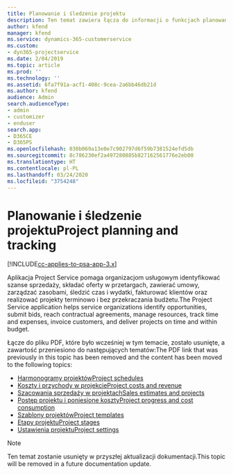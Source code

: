 ```yaml
---
title: Planowanie i śledzenie projektu
description: Ten temat zawiera łącza do informacji o funkcjach planowania i śledzenia w programie Project Service Automation.
author: kfend
manager: kfend
ms.service: dynamics-365-customerservice
ms.custom:
- dyn365-projectservice
ms.date: 2/04/2019
ms.topic: article
ms.prod: ''
ms.technology: ''
ms.assetid: 6fa7f91a-acf1-408c-9cea-2a6bb46db21d
ms.author: kfend
audience: Admin
search.audienceType:
- admin
- customizer
- enduser
search.app:
- D365CE
- D365PS
ms.openlocfilehash: 030b069a13e0e7c902797d6f59b7381524efd5db
ms.sourcegitcommit: 8c786230ef2a497280885b827162561776e2eb00
ms.translationtype: HT
ms.contentlocale: pl-PL
ms.lasthandoff: 03/24/2020
ms.locfileid: "3754248"
---
```

# <a name="project-planning-and-tracking"></a><span data-ttu-id="f04ff-103">Planowanie i śledzenie projektu</span><span class="sxs-lookup"><span data-stu-id="f04ff-103">Project planning and tracking</span></span>

[!INCLUDE[cc-applies-to-psa-app-3.x](../../includes/cc-applies-to-psa-app-3x.md)]

<span data-ttu-id="f04ff-104">Aplikacja Project Service pomaga organizacjom usługowym identyfikować szanse sprzedaży, składać oferty w przetargach, zawierać umowy, zarządzać zasobami, śledzić czas i wydatki, fakturować klientów oraz realizować projekty terminowo i bez przekraczania budżetu.</span><span class="sxs-lookup"><span data-stu-id="f04ff-104">The Project Service application helps service organizations identify opportunities, submit bids, reach contractual agreements, manage resources, track time and expenses, invoice customers, and deliver projects on time and within budget.</span></span> 

<span data-ttu-id="f04ff-105">Łącze do pliku PDF, które było wcześniej w tym temacie, zostało usunięte, a zawartość przeniesiono do następujących tematów:</span><span class="sxs-lookup"><span data-stu-id="f04ff-105">The PDF link that was previously in this topic has been removed and the content has been moved to the following topics:</span></span>

- [<span data-ttu-id="f04ff-106">Harmonogramy projektów</span><span class="sxs-lookup"><span data-stu-id="f04ff-106">Project schedules</span></span>](../project-creating.md)
- [<span data-ttu-id="f04ff-107">Koszty i przychody w projekcie</span><span class="sxs-lookup"><span data-stu-id="f04ff-107">Project costs and revenue</span></span>](../project-estimating.md)
- [<span data-ttu-id="f04ff-108">Szacowania sprzedaży w projektach</span><span class="sxs-lookup"><span data-stu-id="f04ff-108">Sales estimates and projects</span></span>](../project-leveraging.md)
- [<span data-ttu-id="f04ff-109">Postęp projektu i poniesione koszty</span><span class="sxs-lookup"><span data-stu-id="f04ff-109">Project progress and cost consumption</span></span>](../project-tracking.md)
- [<span data-ttu-id="f04ff-110">Szablony projektów</span><span class="sxs-lookup"><span data-stu-id="f04ff-110">Project templates</span></span>](../project-templates.md)
- [<span data-ttu-id="f04ff-111">Etapy projektu</span><span class="sxs-lookup"><span data-stu-id="f04ff-111">Project stages</span></span>](../project-stages.md)
- [<span data-ttu-id="f04ff-112">Ustawienia projektu</span><span class="sxs-lookup"><span data-stu-id="f04ff-112">Project settings</span></span>](../project-settings.md)

> [!NOTE]
> <span data-ttu-id="f04ff-113">Ten temat zostanie usunięty w przyszłej aktualizacji dokumentacji.</span><span class="sxs-lookup"><span data-stu-id="f04ff-113">This topic will be removed in a future documentation update.</span></span> 
